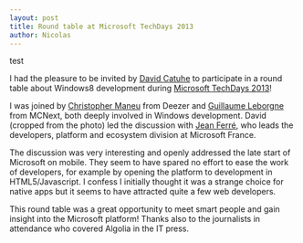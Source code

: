```yaml
---
layout: post
title: Round table at Microsoft TechDays 2013
author: Nicolas
---
```


test

I had the pleasure to be invited by [David
Catuhe][1] to participate in a round table about
Windows8 development during [Microsoft TechDays
2013][2]!

I was joined by [Christopher Maneu][3] from Deezer and
[Guillaume Leborgne][4] from
MCNext, both deeply involved in Windows development. David (cropped from the
photo) led the discussion with [Jean Ferré][5], who
leads the developers, platform and ecosystem division at Microsoft France.

The discussion was very interesting and openly addressed the late start of
Microsoft on mobile. They seem to have spared no effort to ease the work of
developers, for example by opening the platform to development in
HTML5/Javascript. I confess I initially thought it was a strange choice for
native apps but it seems to have attracted quite a few web developers.

This round table was a great opportunity to meet smart people and gain insight
into the Microsoft platform! Thanks also to the journalists in attendance who
covered Algolia in the IT press.


[1]: https://twitter.com/deltakosh
[2]: http://www.microsoft.com/france/mstechdays/
[3]: http://blog.maneu.net
[4]: https://fr.linkedin.com/pub/guillaume-leborgne/27/5b7/48
[5]: http://www.microsoft.com/france/microsoft-en-france/microsoft-france/equipe-dirigeante/jean-ferre.aspx
